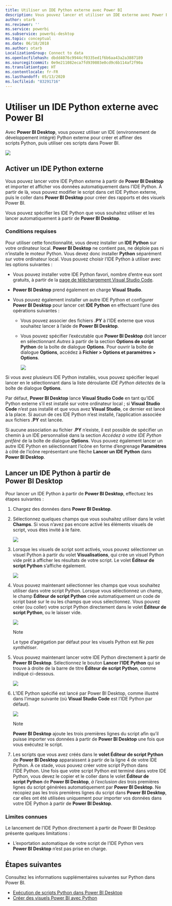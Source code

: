 ```yaml
---
title: Utiliser un IDE Python externe avec Power BI
description: Vous pouvez lancer et utiliser un IDE externe avec Power BI.
author: otarb
ms.reviewer: ''
ms.service: powerbi
ms.subservice: powerbi-desktop
ms.topic: conceptual
ms.date: 06/18/2018
ms.author: otarb
LocalizationGroup: Connect to data
ms.openlocfilehash: dbdd4076c9944cf0335ed1f6b6aa43a2a3887189
ms.sourcegitcommit: 0e9e211082eca7fd939803e0cd9c6b114af2f90a
ms.translationtype: HT
ms.contentlocale: fr-FR
ms.lasthandoff: 05/13/2020
ms.locfileid: "83291716"
---
```

# <a name="use-an-external-python-ide-with-power-bi"></a>Utiliser un IDE Python externe avec Power BI
Avec **Power BI Desktop**, vous pouvez utiliser un IDE (environnement de développement intégré) Python externe pour créer et affiner des scripts Python, puis utiliser ces scripts dans Power BI.

![](media/desktop-python-ide/python-ide-1.png)

## <a name="enable-an-external-python-ide"></a>Activer un IDE Python externe
Vous pouvez lancer votre IDE Python externe à partir de **Power BI Desktop** et importer et afficher vos données automatiquement dans l’IDE Python. À partir de là, vous pouvez modifier le script dans cet IDE Python externe, puis le coller dans **Power BI Desktop** pour créer des rapports et des visuels Power BI.

Vous pouvez spécifier les IDE Python que vous souhaitez utiliser et les lancer automatiquement à partir de **Power BI Desktop**.

### <a name="requirements"></a>Conditions requises
Pour utiliser cette fonctionnalité, vous devez installer un **IDE Python** sur votre ordinateur local. **Power BI Desktop** ne contient pas, ne déploie pas ni n’installe le moteur Python. Vous devez donc installer **Python** séparément sur votre ordinateur local. Vous pouvez choisir l’IDE Python à utiliser avec les options suivantes :

* Vous pouvez installer votre IDE Python favori, nombre d’entre eux sont gratuits, à partir de la [page de téléchargement Visual Studio Code](https://code.visualstudio.com/download/).
* **Power BI Desktop** prend également en charge **Visual Studio**.
* Vous pouvez également installer un autre IDE Python et configurer **Power BI Desktop** pour lancer cet **IDE Python** en effectuant l’une des opérations suivantes :
  
  * Vous pouvez associer des fichiers **.PY** à l’IDE externe que vous souhaitez lancer à l’aide de **Power BI Desktop**.
  * Vous pouvez spécifier l’exécutable que **Power BI Desktop** doit lancer en sélectionnant *Autres* à partir de la section **Options de script Python** de la boîte de dialogue **Options**. Pour ouvrir la boîte de dialogue **Options**, accédez à **Fichier > Options et paramètres > Options**.
    
    ![](media/desktop-python-ide/python-ide-2.png)

Si vous avez plusieurs IDE Python installés, vous pouvez spécifier lequel lancer en le sélectionnant dans la liste déroulante *IDE Python détectés* de la boîte de dialogue **Options**.

Par défaut, **Power BI Desktop** lance **Visual Studio Code** en tant qu’IDE Python externe s’il est installé sur votre ordinateur local ; si **Visual Studio Code** n’est pas installé et que vous avez **Visual Studio**, ce dernier est lancé à la place. Si aucun de ces IDE Python n’est installé, l’application associée aux fichiers **.PY** est lancée.

Si aucune association au fichier **.PY** n’existe, il est possible de spécifier un chemin à un IDE personnalisé dans la section *Accédez à votre IDE Python préféré* de la boîte de dialogue **Options**. Vous pouvez également lancer un autre IDE Python en sélectionnant l’icône en forme d’engrenage **Paramètres** à côté de l’icône représentant une flèche **Lancer un IDE Python** dans **Power BI Desktop**.

## <a name="launch-a-python-ide-from-power-bi-desktop"></a>Lancer un IDE Python à partir de Power BI Desktop
Pour lancer un IDE Python à partir de **Power BI Desktop**, effectuez les étapes suivantes :

1. Chargez des données dans **Power BI Desktop**.
2. Sélectionnez quelques champs que vous souhaitez utiliser dans le volet **Champs**. Si vous n’avez pas encore activé les éléments visuels de script, vous êtes invité à le faire.
   
   ![](media/desktop-python-ide/python-ide-3.png)
3. Lorsque les visuels de script sont activés, vous pouvez sélectionner un visuel Python à partir du volet **Visualisations**, qui crée un visuel Python vide prêt à afficher les résultats de votre script. Le volet **Éditeur de script Python** s’affiche également.
   
   ![](media/desktop-python-ide/python-ide-4.png)
4. Vous pouvez maintenant sélectionner les champs que vous souhaitez utiliser dans votre script Python. Lorsque vous sélectionnez un champ, le champ **Éditeur de script Python** crée automatiquement un code de script basé sur le ou les champs que vous sélectionnez. Vous pouvez créer (ou coller) votre script Python directement dans le volet **Éditeur de script Python**, ou le laisser vide.
   
   ![](media/desktop-python-ide/python-ide-5.png)
   
   > [!NOTE]
   > Le type d’agrégation par défaut pour les visuels Python est *Ne pas synthétiser*.
   > 
   > 
5. Vous pouvez maintenant lancer votre IDE Python directement à partir de **Power BI Desktop**. Sélectionnez le bouton **Lancer l’IDE Python** qui se trouve à droite de la barre de titre **Éditeur de script Python**, comme indiqué ci-dessous.
   
   ![](media/desktop-python-ide/python-ide-6.png)
6. L’IDE Python spécifié est lancé par Power BI Desktop, comme illustré dans l’image suivante (où **Visual Studio Code** est l’IDE Python par défaut).
   
   ![](media/desktop-python-ide/python-ide-7.png)
   
   > [!NOTE]
   > **Power BI Desktop** ajoute les trois premières lignes du script afin qu’il puisse importer vos données à partir de **Power BI Desktop** une fois que vous exécutez le script.
   > 
   > 
7. Les scripts que vous avez créés dans le **volet Éditeur de script Python** de **Power BI Desktop** apparaissent à partir de la ligne 4 de votre IDE Python. À ce stade, vous pouvez créer votre script Python dans l’IDE Python. Une fois que votre script Python est terminé dans votre IDE Python, vous devez le copier et le coller dans le volet **Éditeur de script Python** de **Power BI Desktop**, *à l’exclusion des* trois premières lignes du script générées automatiquement par **Power BI Desktop**. Ne recopiez pas les trois premières lignes du script dans **Power BI Desktop**, car elles ont été utilisées uniquement pour importer vos données dans votre IDE Python à partir de **Power BI Desktop**.

### <a name="known-limitations"></a>Limites connues
Le lancement de l’IDE Python directement à partir de Power BI Desktop présente quelques limitations :

* L’exportation automatique de votre script de l’IDE Python vers **Power BI Desktop** n’est pas prise en charge.

## <a name="next-steps"></a>Étapes suivantes
Consultez les informations supplémentaires suivantes sur Python dans Power BI.

* [Exécution de scripts Python dans Power BI Desktop](desktop-python-scripts.md)
* [Créer des visuels Power BI avec Python](desktop-python-visuals.md)

